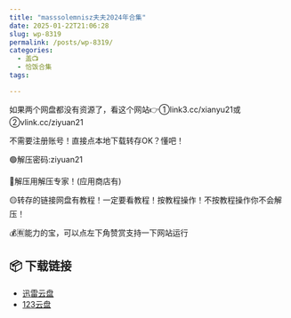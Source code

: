 ```yaml
---
title: "masssolemnisz夫夫2024年合集"
date: 2025-01-22T21:06:28
slug: wp-8319
permalink: /posts/wp-8319/
categories:
  - 盖📺
  - 恰饭合集
tags:

---
```


如果两个网盘都没有资源了，看这个网站👉①link3.cc/xianyu21或②vlink.cc/ziyuan21

不需要注册账号！直接点本地下载转存OK？懂吧！

🟢解压密码:ziyuan21

🔵解压用解压专家！(应用商店有)

🟡转存的链接网盘有教程！一定要看教程！按教程操作！不按教程操作你不会解压！

💰🈶能力的宝，可以点左下角赞赏支持一下网站运行

## 📦 下载链接
- [迅雷云盘](https://blziyuan21.com/pay-download/8319?key=9ad4e2c41c&down_id=0)
- [123云盘](https://blziyuan21.com/pay-download/8319?key=9ad4e2c41c&down_id=1)

